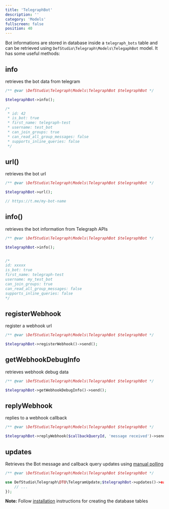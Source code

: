 ```yaml
---
title: 'TelegraphBot'
description: ''
category: 'Models'
fullscreen: false 
position: 40
---
```


Bot informations are stored in database inside a `telegraph_bots` table and can be retrieved using `DefStudio\Telegraph\Models\TelegaphBot` model. It has some useful methods:


## info

retrieves the bot data from telegram

```php
/** @var \DefStudio\Telegraph\Models\TelegraphBot $telegraphBot */

$telegraphBot->info();

/*
 * id: 42
 * is_bot: true
 * first_name: telegraph-test
 * username: test_bot
 * can_join_groups: true
 * can_read_all_group_messages: false
 * supports_inline_queries: false
 */

```

## url()

retrieves the bot url

```php
/** @var \DefStudio\Telegraph\Models\TelegraphBot $telegraphBot */

$telegraphBot->url();

// https://t.me/my-bot-name
```

## info()

retrieves the bot information from Telegraph APIs

```php
/** @var \DefStudio\Telegraph\Models\TelegraphBot $telegraphBot */

$telegraphBot->info();


/*
id: xxxxx
is_bot: true
first_name: telegraph-test
username: my_test_bot
can_join_groups: true
can_read_all_group_messages: false
supports_inline_queries: false
*/
```

## registerWebhook

register a webhook url

```php
/** @var \DefStudio\Telegraph\Models\TelegraphBot $telegraphBot */

$telegraphBot->registerWebhook()->send();
```

## getWebhookDebugInfo

retrieves webhook debug data

```php
/** @var \DefStudio\Telegraph\Models\TelegraphBot $telegraphBot */

$telegraphBot->getWebhookDebugInfo()->send();
```

## replyWebhook

replies to a webhook callback

```php
/** @var \DefStudio\Telegraph\Models\TelegraphBot $telegraphBot */

$telegraphBot->replyWebhook($callbackQueryId, 'message received')->send();
```


## updates

Retrieves the Bot message and callback query updates using [manual polling](webhooks/manual-polling)

```php
/** @var \DefStudio\Telegraph\Models\TelegraphBot $telegraphBot */

use DefStudio\Telegraph\DTO\TelegramUpdate;$telegraphBot->updates()->each(function(TelegramUpdate $update){
    // ...
});
```





<alert type="alert">**Note:** Follow [installation](installation#set-up) instructions for creating the database tables</alert>

